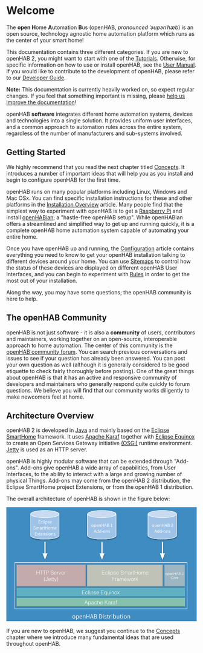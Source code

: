 # Welcome

  <p>The <strong>open H</strong>ome <strong>A</strong>utomation <strong>B</strong>us (openHAB, <em>pronounced ˈəʊpənˈhæb</em>) is an open source, technology agnostic home automation platform which runs as the center of your smart home!</p>
  <p>This documentation contains three different categories. If you are new to openHAB 2, you might want to start with one of the <a href="tutorials/index.html">Tutorials</a>. Otherwise, for specific information on how to use or install openHAB, see the <a href="introduction.html">User Manual</a>. If you would like to contribute to the development of openHAB, please refer to our <a href="developers/index.html">Developer Guide</a>.</p>
  <p><strong>Note:</strong> This documentation is currently heavily worked on, so expect regular changes. If you feel that something important is missing, please <a href="https://github.com/openhab/openhab-docs/blob/gh-pages/README.md#contributing-to-the-documentation">help us improve the documentation</a>!</p>

openHAB **software** integrates different home automation systems, devices and technologies into a single solution.
It provides uniform user interfaces, and a common approach to automation rules across the entire system, regardless of the number of manufacturers and sub-systems involved.

## Getting Started

We highly recommend that you read the next chapter titled [Concepts](./concepts/index.html).
It introduces a number of important ideas that will help you as you install and begin to configure openHAB for the first time.

openHAB runs on many popular platforms including Linux, Windows and Mac OSx.
You can find specific installation instructions for these and other platforms in the [Installation Overview](./installation/index.html) article.
Many people find that the simplest way to experiment with openHAB is to get a [Raspberry Pi](https://raspberrypi.org) and install [openHABian](./installation/openhabian.html); a "hastle-free openHAB setup".
While openHABian offers a streamlined and simplified way to get up and running quickly, it is a complete openHAB home automation system capable of automating your entire home.

Once you have openHAB up and running, the [Configuration](./configuration/index.html) article contains everything you need to know to get your openHAB installation talking to different devices around your home.
You can use [Sitemaps](./configuration/sitemaps.html) to control how the status of these devices are displayed on different openHAB User Interfaces, and you can begin to experiment with [Rules](./configuration/rules-dsl.html) in order to get the most out of your installation.

Along the way, you may have some questions; the openHAB community is here to help.

## The openHAB Community

openHAB is not just software - it is also a **community** of users, contributors and maintainers, working together on an open-source, interoperable approach to home automation.
The center of this community is the [openHAB community forum](https://community.openhab.org).
You can search previous conversations and issues to see if your question has already been answered.
You can post your own question as well (although it is generally considered to be good etiquette to check fairly thoroughly before posting).
One of the great things about openHAB is that it has an active and responsive community of developers and maintainers who generally respond quite quickly to forum questions.
We believe you will find that our community works diligently to make newcomers feel at home.

## Architecture Overview

openHAB 2 is developed in [Java](https:/www.java.com/) and mainly based on the [Eclipse SmartHome](https://eclipse.org/smarthome/) framework.
It uses [Apache Karaf](http://karaf.apache.org/) together with [Eclipse Equinox](https://www.eclipse.org/equinox/) to create an Open Services Gateway initiative [(OSGi)](https://www.osgi.org/) runtime environment.
[Jetty](https://www.eclipse.org/jetty/) is used as an HTTP server.

openHAB is highly modular software that can be extended through "Add-ons".
Add-ons give openHAB a wide array of capabilities, from User Interfaces, to the ability to interact with a large and growing number of physical Things.
Add-ons may come from the openHAB 2 distribution, the Eclipse SmartHome project Extensions, or from the openHAB 1 distribution.

The overall architecture of openHAB is shown in the figure below:

![distribution overview](./images/common/distro.png "Overall openHAB Architectural View")

If you are new to openHAB, we suggest you continue to the [Concepts](./concepts/index.html) chapter where we introduce many fundamental ideas that are used throughout openHAB.
